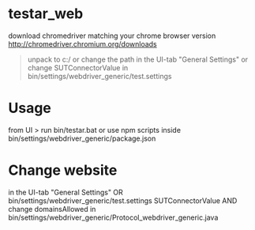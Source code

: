 # testar_web

download chromedriver matching your chrome browser version
http://chromedriver.chromium.org/downloads
> unpack to c:/ 
or 
change the path in the UI-tab "General Settings"
or
change SUTConnectorValue in bin/settings/webdriver_generic/test.settings

# Usage
from UI > run bin/testar.bat
or
use npm scripts inside bin/settings/webdriver_generic/package.json

# Change website
in the UI-tab "General Settings" OR bin/settings/webdriver_generic/test.settings SUTConnectorValue
AND
change domainsAllowed in bin/settings/webdriver_generic/Protocol_webdriver_generic.java

